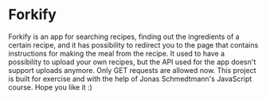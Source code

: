 # Forkify

Forkify is an app for searching recipes, finding out the ingredients of a certain recipe, and it has possibility to redirect you to the page that contains instructions for making the meal from the recipe.
It used to have a possibility to upload your own recipes, but the API used for the app doesn't support uploads anymore. Only GET requests are allowed now.
This project is built for exercise and with the help of Jonas Schmedtmann's JavaScript course.
Hope you like it :)
